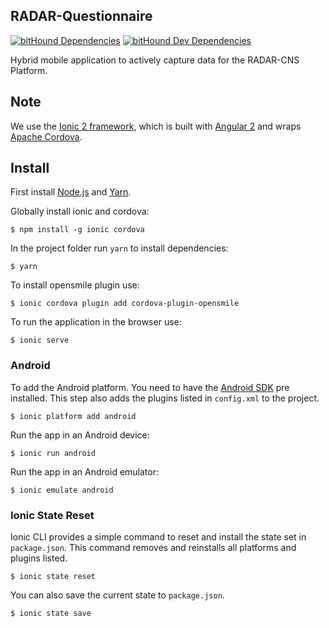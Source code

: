 ## RADAR-Questionnaire

[![bitHound Dependencies](https://www.bithound.io/github/RADAR-CNS/RADAR-Questionnaire/badges/dependencies.svg)](https://www.bithound.io/github/RADAR-CNS/RADAR-Questionnaire/develop/dependencies/npm) [![bitHound Dev Dependencies](https://www.bithound.io/github/RADAR-CNS/RADAR-Questionnaire/badges/devDependencies.svg)](https://www.bithound.io/github/RADAR-CNS/RADAR-Questionnaire/develop/dependencies/npm)

Hybrid mobile application to actively capture data for the RADAR-CNS Platform.

## Note

We use the [Ionic 2 framework](http://ionicframework.com/docs/v2/), which is built with [Angular 2](https://angular.io/) and wraps [Apache Cordova](https://cordova.apache.org/).

## Install

First install [Node.js](https://nodejs.org/) and [Yarn](https://yarnpkg.com/en/docs/install).

Globally install ionic and cordova:
```
$ npm install -g ionic cordova
```

In the project folder run `yarn` to install dependencies:
```
$ yarn
```

To install opensmile plugin use:
```
$ ionic cordova plugin add cordova-plugin-opensmile
```

To run the application in the browser use:
```
$ ionic serve
```

### Android

To add the Android platform. You need to have the [Android SDK](https://developer.android.com/studio/index.html) pre installed. This step also adds the plugins listed in `config.xml` to the project.
```
$ ionic platform add android
```

Run the app in an Android device:
```
$ ionic run android
```

Run the app in an Android emulator:
```
$ ionic emulate android
```

### Ionic State Reset

Ionic CLI provides a simple command to reset and install the state set in `package.json`. 
This command removes and reinstalls all platforms and plugins listed.
```
$ ionic state reset
```

You can also save the current state to `package.json`.
```
$ ionic state save
```
